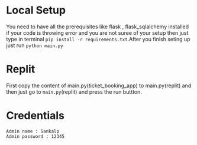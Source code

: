 # Local Setup 
You need to have all the prerequisites like flask , flask_sqlalchemy installed if your code is throwing error and you are not suree of your setup then just type in terminal `pip install -r requirements.txt`.After you finish seting up just run `python main.py`

# Replit
First copy the content of main.py(ticket_booking_app) to main.py(replit) and then just go to `main.py`(replit) and press the run buttton.

# Credentials
    Admin name : Sankalp
    Admin password : 12345
